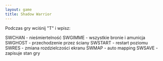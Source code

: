 ```yaml
---
layout: game
title: Shadow Warrior
---
```


Podczas gry wciśnij "T" i wpisz:

SWCHAN 	- nieśmiertelność
SWGIMME 	- wszystkie bronie i amunicja
SWGHOST 	- przechodzenie przez ściany
SWSTART 	- restart poziomu
SWRES 		- zmiana rozdzielczości ekranu
SWMAP 		- auto mapping
SWSAVE 	- zapisuje stan gry
